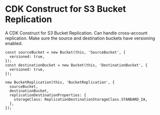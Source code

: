 # CDK Construct for S3 Bucket Replication

A CDK Construct for S3 Bucket Replication.  Can handle cross-account replication.  Make sure the source and destination buckets have versioning enabled.

```
const sourceBucket = new Bucket(this, 'SourceBucket', {
  versioned: true,
});
const destinationBucket = new Bucket(this, 'DestinationBucket', {
  versioned: true,
});

new BucketReplication(this, 'BucketReplication', {
  sourceBucket,
  destinationBucket,
  replicationDestinationProperties: {
    storageClass: ReplicationDestinationStorageClass.STANDARD_IA,
  },
});
```
